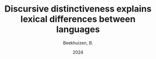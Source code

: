 ---
author: Beekhuizen, B.
date: 2024
title: Discursive distinctiveness explains lexical differences between languages
category: proceedings
editor: Nolle, J., Raviv, L., Graham, K. E., Hartmann, S., Jadoul, Y., Josserand, M., Matzinger, T., Mudd, K., Pleyer, M., Slonimska, A., Wacewicz, S. and Watson, S.
booktitle: {The Evolution of Language: Proceedings of the 15th International Conference (Evolang XV)}
permalink: https://evolang2024.github.io/proceedings/paper.html?nr=147
---